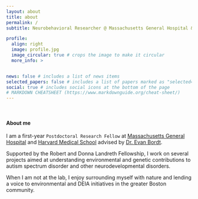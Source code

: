 ```yaml
---
layout: about
title: about
permalink: /
subtitle: Neurobehavioral Researcher @ Massachusetts General Hospital & Harvard Medical School

profile:
  align: right
  image: profile.jpg
  image_circular: true # crops the image to make it circular
  more_info: >


news: false # includes a list of news items
selected_papers: false # includes a list of papers marked as "selected={true}"
social: true # includes social icons at the bottom of the page
# MARKDOWN CHEATSHEET (https://www.markdownguide.org/cheat-sheet/)
---
```


<br>

#### About me
I am a first-year `Postdoctoral Research Fellow` at [Massachusetts General Hospital](https://www.massgeneral.org/) and [Harvard Medical School](https://hms.harvard.edu/) advised by [Dr. Evan Bordt](https://www.bordtlab.com/). 

Supported by the Robert and Donna Landreth Fellowship, I work on several projects aimed at understanding environmental and genetic contributions to autism spectrum disorder and other neurodevelopmental disorders.

When I am not at the lab, I enjoy surrounding myself with nature and lending a voice to environmental and DEIA initiatives in the greater Boston community.

<br><br>